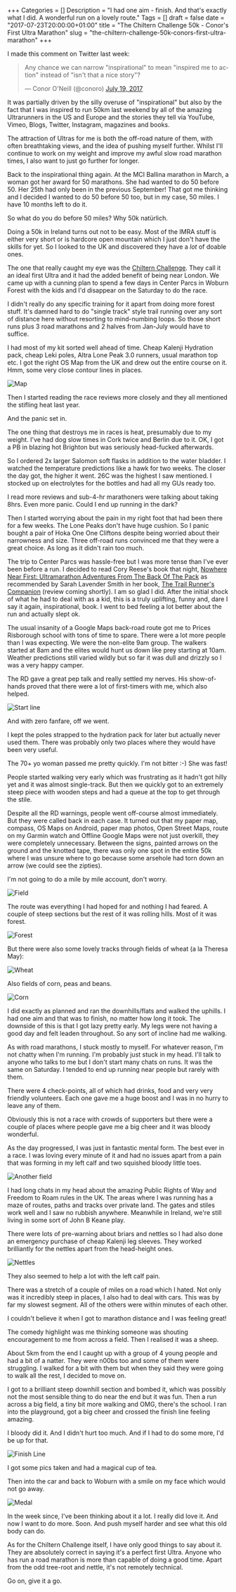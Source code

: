 +++
Categories = []
Description = "I had one aim - finish. And that's exactly what I did. A wonderful run on a lovely route."
Tags = []
draft = false
date = "2017-07-23T20:00:00+01:00"
title = "The Chiltern Challenge 50k - Conor's First Ultra Marathon"
slug = "the-chiltern-challenge-50k-conors-first-ultra-marathon"
+++

I made this comment on Twitter last week:

<blockquote class="twitter-tweet" data-lang="en"><p lang="en" dir="ltr">Any chance we can narrow &quot;inspirational&quot; to mean &quot;inspired me to action&quot; instead of &quot;isn&#39;t that a nice story&quot;?</p>&mdash; Conor O&#39;Neill (@conoro) <a href="https://twitter.com/conoro/status/887569059612676096">July 19, 2017</a></blockquote>
<script async src="//platform.twitter.com/widgets.js" charset="utf-8"></script>

It was partially driven by the silly overuse of "inspirational" but also by the fact that I was inspired to run 50km last weekend by all of the amazing Ultrarunners in the US and Europe and the stories they tell via YouTube, Vimeo, Blogs, Twitter, Instagram, magazines and books.

The attraction of Ultras for me is both the off-road nature of them, with often breathtaking views, and the idea of pushing myself further. Whilst I'll continue to work on my weight and improve my awful slow road marathon times, I also want to just go further for longer.

Back to the inspirational thing again. At the MCI Ballina marathon in March, a woman got her award for 50 marathons. She had wanted to do 50 before 50. Her 25th had only been in the previous September! That got me thinking and I decided I wanted to do 50 before 50 too, but in my case, 50 miles. I have 10 months left to do it.

So what do you do before 50 miles? Why 50k natürlich.

Doing a 50k in Ireland turns out not to be easy. Most of the IMRA stuff is either very short or is hardcore open mountain which I just don't have the skills for yet. So I looked to the UK and discovered they have a *lot* of doable ones.

The one that really caught my eye was the [Chiltern Challenge](http://www.xnrg.co.uk/events/details/chiltern-challenge-ultra2017.aspx). They call it an ideal first Ultra and it had the added benefit of being near London. We came up with a cunning plan to spend a few days in Center Parcs in Woburn Forest with the kids and I'd disappear on the Saturday to do the race.

I didn't really do any specific training for it apart from doing more forest stuff. It's damned hard to do "single track" style trail running over any sort of distance here without resorting to mind-numbing loops. So those short runs plus 3 road marathons and 2 halves from Jan-July would have to suffice.

I had most of my kit sorted well ahead of time. Cheap Kalenji Hydration pack, cheap Leki poles, Altra Lone Peak 3.0 runners, usual marathon top etc. I got the right OS Map from the UK and drew out the entire course on it. Hmm, some very close contour lines in places.

![Map](http://conoroneill.com.s3.amazonaws.com/wp-content/uploads/2017/07/chiltern_map.jpg)

Then I started reading the race reviews more closely and they all mentioned the stifling heat last year.

And the panic set in.

The one thing that destroys me in races is heat, presumably due to my weight. I've had dog slow times in Cork twice and Berlin due to it. OK, I got a PB in blazing hot Brighton but was seriously head-fucked afterwards.

So I ordered 2x larger Salomon soft flasks in addition to the water bladder. I watched the temperature predictions like a hawk for two weeks. The closer the day got, the higher it went. 26C was the highest I saw mentioned. I stocked up on electrolytes for the bottles and had all my GUs ready too.

I read more reviews and sub-4-hr marathoners were talking about taking 8hrs. Even more panic. Could I end up running in the dark?

Then I started worrying about the pain in my right foot that had been there for a few weeks. The Lone Peaks don't have huge cushion. So I panic bought a pair of Hoka One One Cliftons despite being worried about their narrowness and size. Three off-road runs convinced me that they were a great choice. As long as it didn't rain too much.

The trip to Center Parcs was hassle-free but I was more tense than I've ever been before a run. I decided to read Cory Reese's book that night, [Nowhere Near First: Ultramarathon Adventures From The Back Of The Pack](https://www.amazon.com/Nowhere-Near-First-Ultramarathon-Adventures-ebook/dp/B01KW37P5M/ref=tmm_kin_swatch_0?_encoding=UTF8&qid=&sr=) as recommended by Sarah Lavender Smith in her book, [The Trail Runner's Companion](https://www.amazon.com/Trail-Runners-Companion-Step-Step-ebook/dp/B071WDHGCW/ref=sr_1_1?s=digital-text&ie=UTF8&qid=1500834677&sr=1-1&keywords=the+trail+runners+companion) (review coming shortly). I am so glad I did. After the initial shock of what he had to deal with as a kid, this is a truly uplifting, funny and, dare I say it again, inspirational, book. I went to bed feeling a lot better about the run and actually slept ok.

The usual insanity of a Google Maps back-road route got me to Prices Risborough school with tons of time to spare. There were a lot more people than I was expecting. We were the non-elite 9am group. The walkers started at 8am and the elites would hunt us down like prey starting at 10am. Weather predictions still varied wildly but so far it was dull and drizzly so I was a very happy camper.

The RD gave a great pep talk and really settled my nerves. His show-of-hands proved that there were a lot of first-timers with me, which also helped.

![Start line](http://conoroneill.com.s3.amazonaws.com/wp-content/uploads/2017/07/2017-07-15%2008.46.05.jpg)

And with zero fanfare, off we went.

I kept the poles strapped to the hydration pack for later but actually never used them. There was probably only two places where they would have been very useful.

The 70+ yo woman passed me pretty quickly. I'm not bitter :-) She was fast!

People started walking very early which was frustrating as it hadn't got hilly yet and it was almost single-track. But then we quickly got to an extremely steep piece with wooden steps and had a queue at the top to get through the stile.

Despite all the RD warnings, people went off-course almost immediately. But they were called back in each case. It turned out that my paper map, compass, OS Maps on Android, paper map photos, Open Street Maps, route on my Garmin watch and Offline Google Maps were not just overkill, they were completely unnecessary. Between the signs, painted arrows on the ground and the knotted tape, there was only one spot in the entire 50k where I was unsure where to go because some arsehole had torn down an arrow (we could see the zipties).

I'm not going to do a mile by mile account, don't worry.

![Field](http://conoroneill.com.s3.amazonaws.com/wp-content/uploads/2017/07/2017-07-15%2010.38.11.jpg)

The route was everything I had hoped for and nothing I had feared. A couple of steep sections but the rest of it was rolling hills. Most of it was forest.

![Forest](http://conoroneill.com.s3.amazonaws.com/wp-content/uploads/2017/07/2017-07-15%2015.04.51.jpg)

But there were also some lovely tracks through fields of wheat (a la Theresa May):

![Wheat](http://conoroneill.com.s3.amazonaws.com/wp-content/uploads/2017/07/2017-07-15%2014.58.13.jpg)

Also fields of corn, peas and beans.

![Corn](http://conoroneill.com.s3.amazonaws.com/wp-content/uploads/2017/07/2017-07-15%2012.19.07.jpg)

I did exactly as planned and ran the downhills/flats and walked the uphills. I had one aim and that was to finish, no matter how long it took. The downside of this is that I got lazy pretty early. My legs were not having a good day and felt leaden throughout. So any sort of incline had me walking.

As with road marathons, I stuck mostly to myself. For whatever reason, I'm not chatty when I'm running. I'm probably just stuck in my head. I'll talk to anyone who talks to me but I don't start many chats on runs. It was the same on Saturday. I tended to end up running near people but rarely with them.

There were 4 check-points, all of which had drinks, food and very very friendly volunteers. Each one gave me a huge boost and I was in no hurry to leave any of them.

Obviously this is not a race with crowds of supporters but there were a couple of places where people gave me a big cheer and it was bloody wonderful.

As the day progressed, I was just in fantastic mental form. The best ever in a race. I was loving every minute of it and had no issues apart from a pain that was forming in my left calf and two squished bloody little toes.

![Another field](http://conoroneill.com.s3.amazonaws.com/wp-content/uploads/2017/07/2017-07-15%2015.31.41.jpg)

I had long chats in my head about the amazing Public Rights of Way and Freedom to Roam rules in the UK. The areas where I was running has a maze of routes, paths and tracks over private land. The gates and stiles work well and I saw no rubbish anywhere. Meanwhile in Ireland, we're still living in some sort of John B Keane play.

There were lots of pre-warning about briars and nettles so I had also done an emergency purchase of cheap Kalenji leg sleeves. They worked brilliantly for the nettles apart from the head-height ones.

![Nettles](http://conoroneill.com.s3.amazonaws.com/wp-content/uploads/2017/07/2017-07-15%2014.48.41.jpg)

They also seemed to help a lot with the left calf pain.

There was a stretch of a couple of miles on a road which I hated. Not only was it incredibly steep in places, I also had to deal with cars. This was by far my slowest segment. All of the others were within minutes of each other.

I couldn't believe it when I got to marathon distance and I was feeling great!

The comedy highlight was me thinking someone was shouting encouragement to me from across a field. Then I realised it was a sheep.

About 5km from the end I caught up with a group of 4 young people and had a bit of a natter. They were n00bs too and some of them were struggling. I walked for a bit with them but when they said they were going to walk all the rest, I decided to move on.

I got to a brilliant steep downhill section and bombed it, which was possibly not the most sensible thing to do near the end but it was fun. Then a run across a big field, a tiny bit more walking and OMG, there's the school. I ran into the playground, got a big cheer and crossed the finish line feeling amazing.

I bloody did it. And I didn't hurt too much. And if I had to do some more, I'd be up for that.

![Finish Line](http://conoroneill.com.s3.amazonaws.com/wp-content/uploads/2017/07/2017-07-15%2016.52.11-1.jpg)

I got some pics taken and had a magical cup of tea.

Then into the car and back to Woburn with a smile on my face which would not go away.

![Medal](http://conoroneill.com.s3.amazonaws.com/wp-content/uploads/2017/07/2017-07-16%2009.00.51.jpg)

In the week since, I've been thinking about it a lot. I really did love it. And now I want to do more. Soon. And push myself harder and see what this old body can do.

As for the Chiltern Challenge itself, I have only good things to say about it. They are absolutely correct in saying it's a perfect first Ultra. Anyone who has run a road marathon is more than capable of doing a good time. Apart from the odd tree-root and nettle, it's not remotely technical.

Go on, give it a go.
